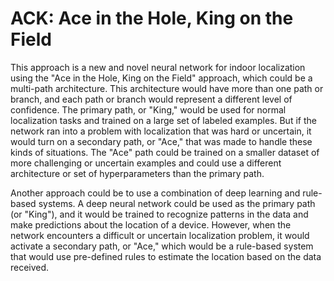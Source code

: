 # ACK: Ace in the Hole, King on the Field  


This approach is a new and novel neural network for indoor localization using the "Ace in the Hole, King on the Field" approach, which could be a multi-path architecture. This architecture would have more than one path or branch, and each path or branch would represent a different level of confidence. The primary path, or "King," would be used for normal localization tasks and trained on a large set of labeled examples. But if the network ran into a problem with localization that was hard or uncertain, it would turn on a secondary path, or "Ace," that was made to handle these kinds of situations. The "Ace" path could be trained on a smaller dataset of more challenging or uncertain examples and could use a different architecture or set of hyperparameters than the primary path.

Another approach could be to use a combination of deep learning and rule-based systems. A deep neural network could be used as the primary path (or "King"), and it would be trained to recognize patterns in the data and make predictions about the location of a device. However, when the network encounters a difficult or uncertain localization problem, it would activate a secondary path, or "Ace," which would be a rule-based system that would use pre-defined rules to estimate the location based on the data received.
